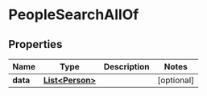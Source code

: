 

# PeopleSearchAllOf


## Properties

| Name | Type | Description | Notes |
|------------ | ------------- | ------------- | -------------|
|**data** | [**List&lt;Person&gt;**](Person.md) |  |  [optional] |



